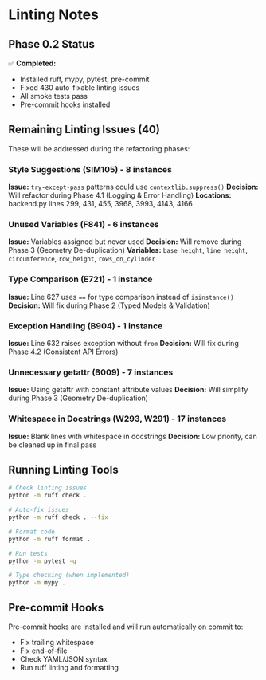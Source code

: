# Linting Notes

## Phase 0.2 Status

✅ **Completed:**
- Installed ruff, mypy, pytest, pre-commit
- Fixed 430 auto-fixable linting issues
- All smoke tests pass
- Pre-commit hooks installed

## Remaining Linting Issues (40)

These will be addressed during the refactoring phases:

### Style Suggestions (SIM105) - 8 instances
**Issue:** `try-except-pass` patterns could use `contextlib.suppress()`
**Decision:** Will refactor during Phase 4.1 (Logging & Error Handling)
**Locations:** backend.py lines 299, 431, 455, 3968, 3993, 4143, 4166

### Unused Variables (F841) - 6 instances
**Issue:** Variables assigned but never used
**Decision:** Will remove during Phase 3 (Geometry De-duplication)
**Variables:** `base_height`, `line_height`, `circumference`, `row_height`, `rows_on_cylinder`

### Type Comparison (E721) - 1 instance
**Issue:** Line 627 uses `==` for type comparison instead of `isinstance()`
**Decision:** Will fix during Phase 2 (Typed Models & Validation)

### Exception Handling (B904) - 1 instance
**Issue:** Line 632 raises exception without `from`
**Decision:** Will fix during Phase 4.2 (Consistent API Errors)

### Unnecessary getattr (B009) - 7 instances
**Issue:** Using getattr with constant attribute values
**Decision:** Will simplify during Phase 3 (Geometry De-duplication)

### Whitespace in Docstrings (W293, W291) - 17 instances
**Issue:** Blank lines with whitespace in docstrings
**Decision:** Low priority, can be cleaned up in final pass

## Running Linting Tools

```bash
# Check linting issues
python -m ruff check .

# Auto-fix issues
python -m ruff check . --fix

# Format code
python -m ruff format .

# Run tests
python -m pytest -q

# Type checking (when implemented)
python -m mypy .
```

## Pre-commit Hooks

Pre-commit hooks are installed and will run automatically on commit to:
- Fix trailing whitespace
- Fix end-of-file
- Check YAML/JSON syntax
- Run ruff linting and formatting
